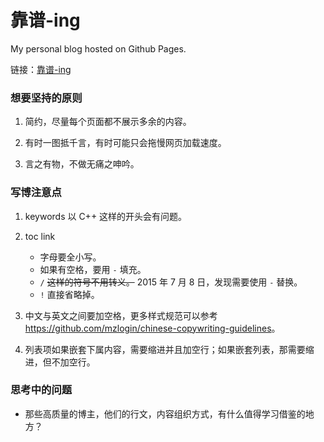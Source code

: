 靠谱-ing
=================

My personal blog hosted on Github Pages.

链接：[靠谱-ing](http://www.mazhuang.org)

### 想要坚持的原则

1. 简约，尽量每个页面都不展示多余的内容。

2. 有时一图抵千言，有时可能只会拖慢网页加载速度。

3. 言之有物，不做无痛之呻吟。

### 写博注意点

1. keywords 以 C++ 这样的开头会有问题。

1. toc link
    * 字母要全小写。
    * 如果有空格，要用 `-` 填充。
    * `/` ~~这样的符号不用转义。~~ 2015 年 7 月 8 日，发现需要使用 `-` 替换。
    * `!` 直接省略掉。

1. 中文与英文之间要加空格，更多样式规范可以参考 <https://github.com/mzlogin/chinese-copywriting-guidelines>。

1. 列表项如果嵌套下属内容，需要缩进并且加空行；如果嵌套列表，那需要缩进，但不加空行。

### 思考中的问题

* 那些高质量的博主，他们的行文，内容组织方式，有什么值得学习借鉴的地方？
